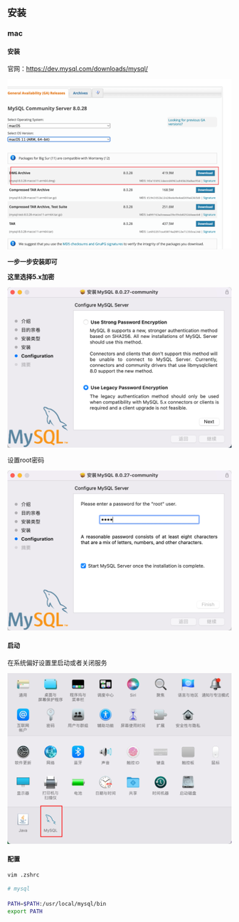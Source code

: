 





## 安装

### mac

#### 安装

官网：https://dev.mysql.com/downloads/mysql/

![](https://raw.githubusercontent.com/imattdu/img/main/img/202202120638517.png)





**一步一步安装即可**

**这里选择5.x加密**

![](https://raw.githubusercontent.com/imattdu/img/main/img/202202120151271.png)





设置root密码



![](https://raw.githubusercontent.com/imattdu/img/main/img/202202120152377.png)





#### 启动

在系统偏好设置里启动或者关闭服务



![](https://raw.githubusercontent.com/imattdu/img/main/img/202202120154920.png)





#### 配置



```sh
vim .zshrc
```





```sh
# mysql

PATH=$PATH:/usr/local/mysql/bin
export PATH
```

